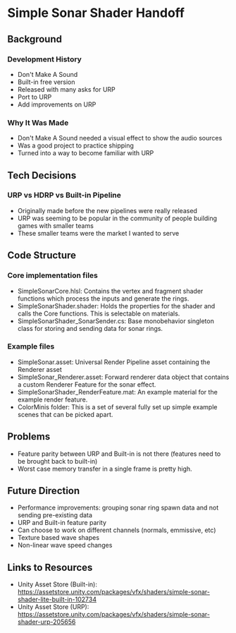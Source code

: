 # Simple Sonar Shader Handoff 

## Background

### Development History
- Don't Make A Sound
- Built-in free version
- Released with many asks for URP
- Port to URP
- Add improvements on URP

### Why It Was Made
- Don't Make A Sound needed a visual effect to show the audio sources
- Was a good project to practice shipping
- Turned into a way to become familiar with URP

## Tech Decisions

### URP vs HDRP vs Built-in Pipeline
- Originally made before the new pipelines were really released
- URP was seeming to be popular in the community of people building games with smaller teams
- These smaller teams were the market I wanted to serve

## Code Structure

### Core implementation files
- SimpleSonarCore.hlsl: Contains the vertex and fragment shader functions which process the inputs and generate the rings.
- SimpleSonarShader.shader: Holds the properties for the shader and calls the Core functions. This is selectable on materials.
- SimpleSonarShader_SonarSender.cs: Base monobehavior singleton class for storing and sending data for sonar rings.


### Example files
- SimpleSonar.asset: Universal Render Pipeline asset containing the Renderer asset 
- SimpleSonar_Renderer.asset: Forward renderer data object that contains a custom Renderer Feature for the sonar effect.
- SimpleSonarShader_RenderFeature.mat: An example material for the example render feature.
- ColorMinis folder: This is a set of several fully set up simple example scenes that can be picked apart.

## Problems
- Feature parity between URP and Built-in is not there (features need to be brought back to built-in)
- Worst case memory transfer in a single frame is pretty high. 


## Future Direction
- Performance improvements: grouping sonar ring spawn data and not sending pre-existing data 
- URP and Built-in feature parity
- Can choose to work on different channels (normals, emmissive, etc)
- Texture based wave shapes
- Non-linear wave speed changes

## Links to Resources
- Unity Asset Store (Built-in): https://assetstore.unity.com/packages/vfx/shaders/simple-sonar-shader-lite-built-in-102734
- Unity Asset Store (URP): https://assetstore.unity.com/packages/vfx/shaders/simple-sonar-shader-urp-205656
